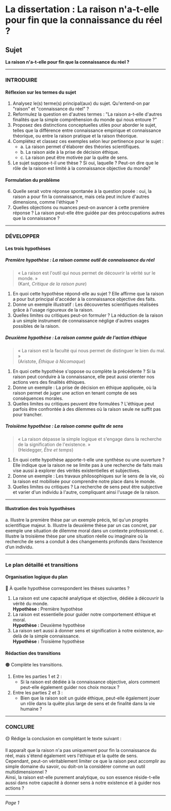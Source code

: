 # La dissertation : La raison n'a-t-elle pour fin que la connaissance du réel ?

## Sujet
**La raison n'a-t-elle pour fin que la connaissance du réel ?**

---

### INTRODUIRE

#### Réflexion sur les termes du sujet

1. Analysez le(s) terme(s) principal(aux) du sujet. Qu'entend-on par "raison" et "connaissance du réel" ?
2. Reformulez la question en d'autres termes : "La raison a-t-elle d'autres finalités que la simple compréhension du monde qui nous entoure ?"
3. Proposez des distinctions conceptuelles utiles pour aborder le sujet, telles que la différence entre connaissance empirique et connaissance théorique, ou entre la raison pratique et la raison théorique.
4. Complétez et classez ces exemples selon leur pertinence pour le sujet :
   - a. La raison permet d'élaborer des théories scientifiques.
   - b. La raison aide à la prise de décision éthique.
   - c. La raison peut être motivée par la quête de sens.
5. Le sujet suppose-t-il une thèse ? Si oui, laquelle ? Peut-on dire que le rôle de la raison est limité à la connaissance objective du monde?

#### Formulation du problème

6. Quelle serait votre réponse spontanée à la question posée : oui, la raison a pour fin la connaissance, mais cela peut inclure d'autres dimensions, comme l'éthique ?
7. Quelles objections ou nuances peut-on avancer à cette première réponse ? La raison peut-elle être guidée par des préoccupations autres que la connaissance ?

---

### DÉVELOPPER

#### Les trois hypothèses

##### Première hypothèse : La raison comme outil de connaissance du réel

> « La raison est l'outil qui nous permet de découvrir la vérité sur le monde. »  
> (Kant, *Critique de la raison pure*)

1. En quoi cette hypothèse répond-elle au sujet ? Elle affirme que la raison a pour but principal d'accéder à la connaissance objective des faits.
2. Donne un exemple illustratif : Les découvertes scientifiques réalisées grâce à l'usage rigoureux de la raison.
3. Quelles limites ou critiques peut-on formuler ? La réduction de la raison à un simple instrument de connaissance néglige d'autres usages possibles de la raison.

##### Deuxième hypothèse : La raison comme guide de l'action éthique

> « La raison est la faculté qui nous permet de distinguer le bien du mal. »  
> (Aristote, *Éthique à Nicomaque*)

1. En quoi cette hypothèse s'oppose ou complète la précédente ? Si la raison peut conduire à la connaissance, elle peut aussi orienter nos actions vers des finalités éthiques.
2. Donne un exemple : La prise de décision en éthique appliquée, où la raison permet de juger une action en tenant compte de ses conséquences morales.
3. Quelles limites ou critiques peuvent être formulées ? L'éthique peut parfois être confrontée à des dilemmes où la raison seule ne suffit pas pour trancher.

##### Troisième hypothèse : La raison comme quête de sens

> « La raison dépasse la simple logique et s'engage dans la recherche de la signification de l'existence. »  
> (Heidegger, *Être et temps*)

1. En quoi cette hypothèse apporte-t-elle une synthèse ou une ouverture ? Elle indique que la raison ne se limite pas à une recherche de faits mais vise aussi à explorer des vérités existentielles et subjectives.
2. Donne un exemple : Les travaux philosophiques sur le sens de la vie, où la raison est mobilisée pour comprendre notre place dans le monde.
3. Quelles limites ou critiques ? La recherche de sens peut être subjective et varier d'un individu à l'autre, compliquant ainsi l'usage de la raison.

---

#### Illustration des trois hypothèses

a. Illustre la première thèse par un exemple précis, tel qu'un progrès scientifique majeur.
b. Illustre la deuxième thèse par un cas concret, par exemple une situation de dilemme moral dans un contexte professionnel.
c. Illustre la troisième thèse par une situation réelle ou imaginaire où la recherche de sens a conduit à des changements profonds dans l’existence d’un individu.

---

### Le plan détaillé et transitions

#### Organisation logique du plan

🔴 À quelle hypothèse correspondent les thèses suivantes ?

1. La raison est une capacité analytique et objective, dédiée à découvrir la vérité du monde.  
   **Hypothèse :** Première hypothèse
2. La raison est essentielle pour guider notre comportement éthique et moral.  
   **Hypothèse :** Deuxième hypothèse
3. La raison sert aussi à donner sens et signification à notre existence, au-delà de la simple connaissance.  
   **Hypothèse :** Troisième hypothèse

#### Rédaction des transitions

🟠 Complète les transitions.

1. Entre les parties 1 et 2 :  
   - Si la raison est dédiée à la connaissance objective, alors comment peut-elle également guider nos choix moraux ?
2. Entre les parties 2 et 3 :  
   - Bien que la raison soit un guide éthique, peut-elle également jouer un rôle dans la quête plus large de sens et de finalité dans la vie humaine ?

---

### CONCLURE

🟡 Rédige la conclusion en complétant le texte suivant :

Il apparaît que la raison n'a pas uniquement pour fin la connaissance du réel, mais s'étend également vers l'éthique et la quête de sens.  
Cependant, peut-on véritablement limiter ce que la raison peut accomplir au simple domaine du savoir, ou doit-on la considérer comme un outil multidimensionnel ?  
Ainsi, la raison est-elle purement analytique, ou son essence réside-t-elle aussi dans notre capacité à donner sens à notre existence et à guider nos actions ?  

--- 

*Page 1*